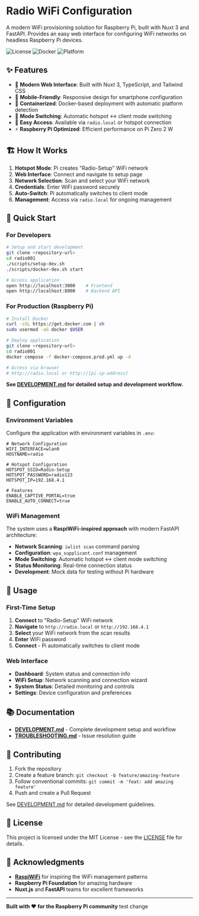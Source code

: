 # Radio WiFi Configuration

A modern WiFi provisioning solution for Raspberry Pi, built with Nuxt 3 and FastAPI. Provides an easy web interface for configuring WiFi networks on headless Raspberry Pi devices.

![License](https://img.shields.io/badge/license-MIT-blue.svg)
![Docker](https://img.shields.io/badge/docker-required-blue.svg)
![Platform](https://img.shields.io/badge/platform-linux%2Farm64%7Cx86__64-lightgrey.svg)

## ✨ Features

- 🚀 **Modern Web Interface**: Built with Nuxt 3, TypeScript, and Tailwind CSS
- 📱 **Mobile-Friendly**: Responsive design for smartphone configuration
- 🐳 **Containerized**: Docker-based deployment with automatic platform detection
- 🔄 **Mode Switching**: Automatic hotspot ↔ client mode switching
- 🔗 **Easy Access**: Available via `radio.local` or hotspot connection
- ⚡ **Raspberry Pi Optimized**: Efficient performance on Pi Zero 2 W

## 🏗️ How It Works

1. **Hotspot Mode**: Pi creates "Radio-Setup" WiFi network
2. **Web Interface**: Connect and navigate to setup page
3. **Network Selection**: Scan and select your WiFi network
4. **Credentials**: Enter WiFi password securely
5. **Auto-Switch**: Pi automatically switches to client mode
6. **Management**: Access via `radio.local` for ongoing management

## 🚀 Quick Start

### For Developers

```bash
# Setup and start development
git clone <repository-url>
cd radio001
./scripts/setup-dev.sh
./scripts/docker-dev.sh start

# Access application
open http://localhost:3000    # Frontend
open http://localhost:8000    # Backend API
```

### For Production (Raspberry Pi)

```bash
# Install Docker
curl -sSL https://get.docker.com | sh
sudo usermod -aG docker $USER

# Deploy application
git clone <repository-url>
cd radio001
docker compose -f docker-compose.prod.yml up -d

# Access via browser
# http://radio.local or http://[pi-ip-address]
```

**See [DEVELOPMENT.md](DEVELOPMENT.md) for detailed setup and development workflow.**

## 🔧 Configuration

### Environment Variables

Configure the application with environment variables in `.env`:

```env
# Network Configuration
WIFI_INTERFACE=wlan0
HOSTNAME=radio

# Hotspot Configuration  
HOTSPOT_SSID=Radio-Setup
HOTSPOT_PASSWORD=radio123
HOTSPOT_IP=192.168.4.1

# Features
ENABLE_CAPTIVE_PORTAL=true
ENABLE_AUTO_CONNECT=true
```

### WiFi Management

The system uses a **RaspiWiFi-inspired approach** with modern FastAPI architecture:

- **Network Scanning**: `iwlist scan` command parsing
- **Configuration**: `wpa_supplicant.conf` management
- **Mode Switching**: Automatic hotspot ↔ client mode switching
- **Status Monitoring**: Real-time connection status
- **Development**: Mock data for testing without Pi hardware

## 📱 Usage

### First-Time Setup

1. **Connect** to "Radio-Setup" WiFi network
2. **Navigate** to `http://radio.local` or `http://192.168.4.1`
3. **Select** your WiFi network from the scan results
4. **Enter** WiFi password
5. **Connect** - Pi automatically switches to client mode

### Web Interface

- **Dashboard**: System status and connection info
- **WiFi Setup**: Network scanning and connection wizard
- **System Status**: Detailed monitoring and controls
- **Settings**: Device configuration and preferences

## 📚 Documentation

- **[DEVELOPMENT.md](DEVELOPMENT.md)** - Complete development setup and workflow
- **[TROUBLESHOOTING.md](TROUBLESHOOTING.md)** - Issue resolution guide

## 🤝 Contributing

1. Fork the repository
2. Create a feature branch: `git checkout -b feature/amazing-feature`
3. Follow conventional commits: `git commit -m 'feat: add amazing feature'`
4. Push and create a Pull Request

See [DEVELOPMENT.md](DEVELOPMENT.md) for detailed development guidelines.

## 📄 License

This project is licensed under the MIT License - see the [LICENSE](LICENSE) file for details.

## 🙏 Acknowledgments

- **[RaspiWiFi](https://github.com/jasbur/RaspiWiFi)** for inspiring the WiFi management patterns
- **Raspberry Pi Foundation** for amazing hardware
- **Nuxt.js** and **FastAPI** teams for excellent frameworks

---

**Built with ❤️ for the Raspberry Pi community**
test change
